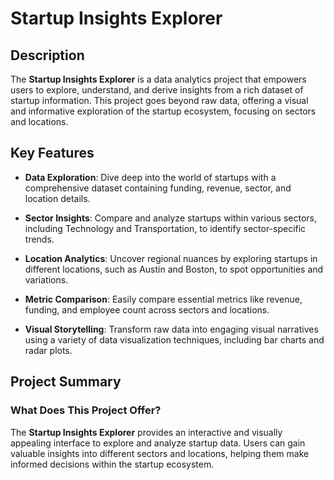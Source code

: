 # Startup Insights Explorer

## Description      

The **Startup Insights Explorer** is a data analytics project that empowers users to explore, understand, and derive insights from a rich dataset of startup information. This project goes beyond raw data, offering a visual and informative exploration of the startup ecosystem, focusing on sectors and locations.

## Key Features     

- **Data Exploration**: Dive deep into the world of startups with a comprehensive dataset containing funding, revenue, sector, and location details.

- **Sector Insights**: Compare and analyze startups within various sectors, including Technology and Transportation, to identify sector-specific trends.

- **Location Analytics**: Uncover regional nuances by exploring startups in different locations, such as Austin and Boston, to spot opportunities and variations.

- **Metric Comparison**: Easily compare essential metrics like revenue, funding, and employee count across sectors and locations.  

- **Visual Storytelling**: Transform raw data into engaging visual narratives using a variety of data visualization techniques, including bar charts and radar plots.

## Project Summary         

### What Does This Project Offer?       

The **Startup Insights Explorer** provides an interactive and visually appealing interface to explore and analyze startup data. Users can gain valuable insights into different sectors and locations, helping them make informed decisions within the startup ecosystem.


